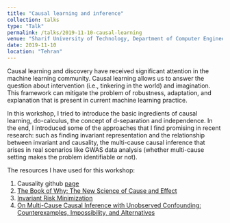 ```yaml
---
title: "Causal learning and inference"
collection: talks
type: "Talk"
permalink: /talks/2019-11-10-causal-learning
venue: "Sharif University of Technology, Department of Computer Engineering"
date: 2019-11-10
location: "Tehran"
---
```


Causal learning and discovery have received significant attention in the machine learning community. 
Causal learning allows us to answer the question about intervention (i.e., tinkering in the world) and imagination. 
This framework can mitigate the problem of robustness, adaptation, and explanation that is present in current machine learning practice. 

In this workshop, I tried to introduce the basic ingredients of causal learning, do-calculus, the concept of d-separation and independence. 
In the end, I introduced some of the approaches that I find promising in recent research: such as finding invariant representation and the relationship  
between invariant and causality, the multi-cause causal inference that arises in real scenarios like GWAS data analysis (whether multi-cause setting makes the problem identifiable or not).

The resources I have used for this workshop:
1. Causality github [page](https://github.com/ericmjl/causality)
2. [The Book of Why: The New Science of Cause and Effect](https://www.amazon.com/Book-Why-Science-Cause-Effect-ebook/dp/B075CR9QBJ/ref=cm_cr_arp_d_product_top?ie=UTF8) 
3. [Invariant Risk Minimization](https://arxiv.org/abs/1907.02893)
4. [On Multi-Cause Causal Inference with Unobserved Confounding: Counterexamples, Impossibility, and Alternatives](https://arxiv.org/abs/1902.10286)
